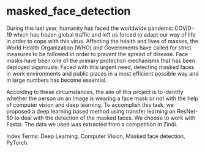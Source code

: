 # masked_face_detection

During this last year, humanity has faced the worldwide pandemic COVID-19 which has frozen global traffic and left us forced to adapt our way of life in order to cope with this
virus. Affecting the health and lives of masses, the World Health Organization (WHO) and Governments have called for strict measures to be followed in order to prevent the spread of disease. Face masks have been one of the primary protection mechanisms that has been deployed vigorously. Faced with this urgent need, detecting masked faces in work environments and public places in a most efficient possible way and in large numbers has become essential. 

According to these circumstances, the aim of this project is to identify whether the person on an image is wearing a face mask or not with the help of computer vision and deep learning. To accomplish this task, we proposed a deep learning based method using transfer learning on ResNet-50 to deal with the detection of the masked faces. We choose to work with Fastai. The data we used was extracted from a competition in Zindi. 

Index Terms: Deep Learning, Computer Vision, Masked face detection, PyTorch.
